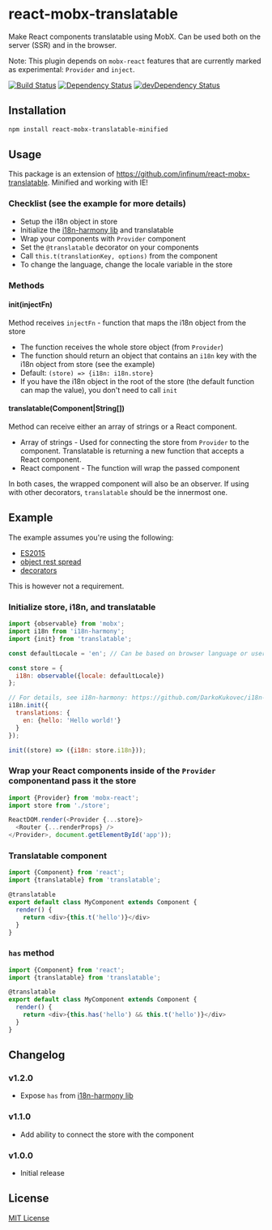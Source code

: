 # react-mobx-translatable

Make React components translatable using MobX. Can be used both on the server (SSR) and in the browser.

Note: This plugin depends on ``mobx-react`` features that are currently marked as experimental: ``Provider`` and ``inject``.

[![Build Status](https://travis-ci.org/infinum/react-mobx-translatable.svg?branch=master)](https://travis-ci.org/infinum/react-mobx-translatable)
[![Dependency Status](https://david-dm.org/infinum/react-mobx-translatable.svg)](https://david-dm.org/infinum/react-mobx-translatable)
[![devDependency Status](https://david-dm.org/infinum/react-mobx-translatable/dev-status.svg)](https://david-dm.org/infinum/react-mobx-translatable#info=devDependencies)

## Installation

```Bash
npm install react-mobx-translatable-minified
```

## Usage

This package is an extension of https://github.com/infinum/react-mobx-translatable.
Minified and working with IE!

### Checklist (see the example for more details)

* Setup the i18n object in store
* Initialize the [i18n-harmony lib](https://github.com/DarkoKukovec/i18n-harmony) and translatable
* Wrap your components with ``Provider`` component
* Set the ``@translatable`` decorator on your components
* Call ``this.t(translationKey, options)`` from the component
* To change the language, change the locale variable in the store

### Methods

#### init(injectFn)

Method receives ``injectFn`` - function that maps the i18n object from the store
* The function receives the whole store object (from ``Provider``)
* The function should return an object that contains an ``i18n`` key with the i18n object from store (see the example)
* Default: ``(store) => {i18n: i18n.store}``
* If you have the i18n object in the root of the store (the default function can map the value), you don't need to call ``init``

#### translatable(Component|String[])

Method can receive either an array of strings or a React component.

* Array of strings - Used for connecting the store from ``Provider`` to the component. Translatable is returning a new function that accepts a React component.
* React component - The function will wrap the passed component

In both cases, the wrapped component will also be an observer. If using with other decorators, ``translatable`` should be the innermost one.

## Example

The example assumes you're using the following:
* [ES2015](https://babeljs.io/docs/plugins/preset-es2015/)
* [object rest spread](http://babeljs.io/docs/plugins/transform-object-rest-spread/)
* [decorators](https://github.com/loganfsmyth/babel-plugin-transform-decorators-legacy)

This is however not a requirement.

### Initialize store, i18n, and translatable

```JavaScript
import {observable} from 'mobx';
import i18n from 'i18n-harmony';
import {init} from 'translatable';

const defaultLocale = 'en'; // Can be based on browser language or user selection (localStorage, cookies)

const store = {
  i18n: observable({locale: defaultLocale})
};

// For details, see i18n-harmony: https://github.com/DarkoKukovec/i18n-harmony
i18n.init({
  translations: {
    en: {hello: 'Hello world!'}
  }
});

init((store) => ({i18n: store.i18n}));
```

### Wrap your React components inside of the ``Provider`` componentand pass it the store

```JavaScript
import {Provider} from 'mobx-react';
import store from './store';

ReactDOM.render(<Provider {...store}>
  <Router {...renderProps} />
</Provider>, document.getElementById('app'));
```

### Translatable component

``` JavaScript
import {Component} from 'react';
import {translatable} from 'translatable';

@translatable
export default class MyComponent extends Component {
  render() {
    return <div>{this.t('hello')}</div>
  }
}
```

### `has` method

``` JavaScript
import {Component} from 'react';
import {translatable} from 'translatable';

@translatable
export default class MyComponent extends Component {
  render() {
    return <div>{this.has('hello') && this.t('hello')}</div>
  }
}
```

## Changelog

### v1.2.0

* Expose `has` from [i18n-harmony lib](https://github.com/DarkoKukovec/i18n-harmony)

### v1.1.0

* Add ability to connect the store with the component

### v1.0.0

* Initial release

## License
[MIT License](LICENSE)
